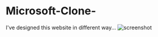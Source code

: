 # Microsoft-Clone-
I've designed this website in different way...
![screenshot](https://user-images.githubusercontent.com/96513716/184697901-2a5c7710-686d-463d-81b7-a419f7e93cb0.png)
